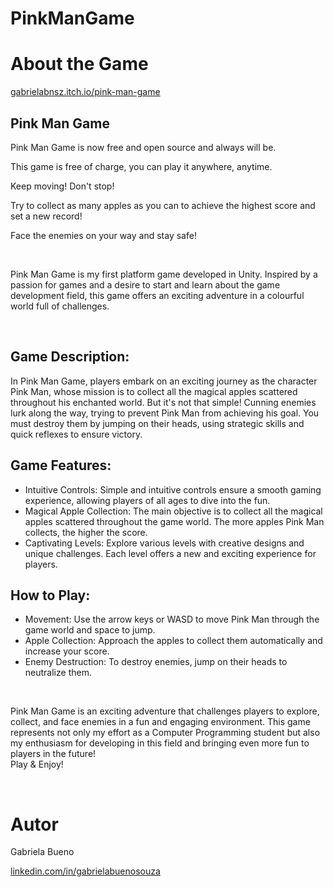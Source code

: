 # PinkManGame

# About the Game

[gabrielabnsz.itch.io/pink-man-game](https://gabrielabnsz.itch.io/pink-man-game)

## Pink Man Game
Pink Man Game is now free and open source and always will be.

This game is free of charge, you can play it anywhere, anytime.

Keep moving! Don't stop!

Try to collect as many apples as you can to achieve the highest score and set a new record!

Face the enemies on your way and stay safe!

<br />

Pink Man Game is my first platform game developed in Unity. Inspired by a passion for games and a desire to start and learn about the game development field, this game offers an exciting adventure in a colourful world full of challenges.

<br />

## Game Description:
In Pink Man Game, players embark on an exciting journey as the character Pink Man, whose mission is to collect all the magical apples scattered throughout his enchanted world. But it's not that simple! Cunning enemies lurk along the way, trying to prevent Pink Man from achieving his goal. You must destroy them by jumping on their heads, using strategic skills and quick reflexes to ensure victory.
<br />

## Game Features:
- Intuitive Controls: Simple and intuitive controls ensure a smooth gaming experience, allowing players of all ages to dive into the fun.<br />
- Magical Apple Collection: The main objective is to collect all the magical apples scattered throughout the game world. The more apples Pink Man collects, the higher the score.<br />
- Captivating Levels: Explore various levels with creative designs and unique challenges. Each level offers a new and exciting experience for players.

## How to Play: 
- Movement: Use the arrow keys or WASD to move Pink Man through the game world and space to jump.  
- Apple Collection: Approach the apples to collect them automatically and increase your score.
- Enemy Destruction: To destroy enemies, jump on their heads to neutralize them.
<br />

Pink Man Game is an exciting adventure that challenges players to explore, collect, and face enemies in a fun and engaging environment. This game represents not only my effort as a Computer Programming student but also my enthusiasm for developing in this field and bringing even more fun to players in the future!
<br />
Play & Enjoy!

<br />

# Autor

Gabriela Bueno
<br />

[linkedin.com/in/gabrielabuenosouza](https://www.linkedin.com/in/gabrielabuenosouza/)
